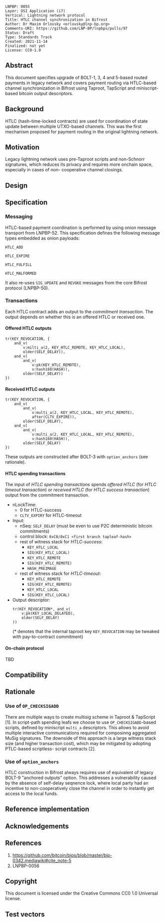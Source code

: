 ```
LNPBP: 0055
Layer: OSI Application (i7)
Vertical: Lightning network protocol
Title: HTLC channel synchronization in Bifrost
Author: Dr Maxim Orlovsky <orlovsky@lnp-bp.org>
Comments-URI: https://github.com/LNP-BP/lnpbps/pulls/97
Status: Draft
Type: Standards Track
Created: 2021-11-14
Finalized: not yet
License: CC0-1.0
```

## Abstract

This document specifies upgrade of BOLT-1, 3, 4 and 5-based routed payments in
legacy network and covers payment routing via HTLC-based channel synchronization
in Bifrost using Taproot, TapScript and miniscript-based bitcoin output 
descriptors.

## Background

HTLC (hash-time-locked contracts) are used for coordination of state update between 
multiple UTXO-based channels. This was the first mechanism proposed for payment
routing in the original lightning network.

## Motivation

Legacy lightning network uses pre-Taproot scripts and non-Schnorr signatures, which
reduces its privacy and requires more onchain space, especially in cases of non-
cooperative channel closings.

## Design

## Specification

### Messaging

HTLC-based payment coordination is performed by using onion message transport from
LNPBP-52. This specification defines the following message types embedded as onion
payloads:

`HTLC_ADD`

`HTLC_EXPIRE`

`HTLC_FULFILL`

`HTLC_MALFORMED`

It also re-uses `SIG_UPDATE` and `REVOKE` messages from the core Bifrost protocol
(LNPBP-50).

### Transactions

Each HTLC contract adds an output to the *commitment transaction*. The output 
depends on whether this is an offered HTLC or received one.

#### Offered HTLC outputs

<!-- single branch version: 
    ```
    tr(KEY_REVOCATION, and_v(
        and_v(
            v:milti_a(2, KEY_HTLC_REMOTE, KEY_HTLC_LOCAL), 
            or_c(pk(KEY_HTLC_LOCAL), v:hash160(HASH))
        ), 
        older(SELF_DELAY)
    ))
    ``` -->
```
tr(KEY_REVOCATION, { 
    and_v(
        v:milti_a(2, KEY_HTLC_REMOTE, KEY_HTLC_LOCAL), 
        older(SELF_DELAY)), 
    and_v(
        and_v(
            v:pk(KEY_HTLC_REMOTE), 
            v:hash160(HASH)), 
        older(SELF_DELAY)) 
})
```

#### Received HTLC outputs

<!-- single branch version:
    ```
    tr(KEY_REVOCATION, and_v(
        and_v(
            v:multi_a(2, KEY_HTLC_LOCAL, KEY_HTLC_REMOTE), 
            or_c(
                after(CLTV_EXPIRE),
                v:hash160(HASH),
            )),
        older(SELF_DELAY)
    ))
    ``` -->
```
tr(KEY_REVOCATION, {
    and_v(
        and_v(
            v:multi_a(2, KEY_HTLC_LOCAL, KEY_HTLC_REMOTE), 
            after(CLTV_EXPIRE)), 
        older(SELF_DELAY),
    and_v(
        and_v(
            v:multi_a(2, KEY_HTLC_LOCAL, KEY_HTLC_REMOTE), 
            v:hash160(HASH)), 
        older(SELF_DELAY)
})
```

These outputs are constructed after BOLT-3 with `option_anchors` (see rationale).

#### HTLC spending transactions

The input of *HTLC spending transactions* spends *offered HTLC* (for *HTLC timeout transaction*) or *received HTLC* (for *HTLC success transaction*) output from the commitment transaction.

- nLockTime:
  - 0 for HTLC-success
  - `CLTV_EXPIRY` for HTLC-timeout
- Input:
  - nSeq: `SELF_DELAY` (must be even to use P2C deterministic bitcoin commitments)
  - control block: `0xC0/0xC1 <first branch tapleaf-hash>`
  - rest of witness stack for *HTLC-success*:
    - `KEY_HTLC_LOCAL`
    - `SIG(KEY_HTLC_LOCAL)`
    - `KEY_HTLC_REMOTE`
    - `SIG(KEY_HTLC_REMOTE)`
    - `HASH_PREIMAGE`
  - rest of witness stack for *HTLC-timeout*:
    - `KEY_HTLC_REMOTE`
    - `SIG(KEY_HTLC_REMOTE)`
    - `KEY_HTLC_LOCAL`
    - `SIG(KEY_HTLC_LOCAL)`
- Output descriptor:
   ```
   tr(KEY_REVOCATION*, and_v(
       v:pk(KEY_LOCAL_DELAYED),
       older(SELF_DELAY)
   ))
   ```
   (* denotes that the internal taproot key `KEY_REVOCATION` may be tweaked with
   pay-to-contract commitment)

#### On-chain protocol

TBD

## Compatibility

## Rationale

### Use of `OP_CHECKSIGADD`

There are multiple ways to create multisig scheme in Taproot & TapScript [1].
In script-path spending leafs we choose to use `OP_CHECKSIGADD`-based scripts,
defined by miniscript `multi_a` descriptors. This allows to avoid multiple
interactive communications required for composinng aggregated MuSig signatures.
The downside of this approach is a large witness stack size (and higher 
transaction cost), which may be mitigated by adopting PTLC-based scriptless-
script contracts [2].

### Use of `option_anchors`

HTLC construction in Bifrost always requires use of equivalent of legacy BOLT-9
"anchored outputs" option. This addresses a vulnerability caused by the absence 
of self-delay seqnence lock, where local party had an incentive to non-cooperatively
close the channel in order to instantly get access to the local funds.


## Reference implementation

## Acknowledgements

## References

1. <https://github.com/bitcoin/bips/blob/master/bip-0342.mediawiki#cite_note-5>
2. LNPBP-0056

## Copyright

This document is licensed under the Creative Commons CC0 1.0 Universal license.

## Test vectors
